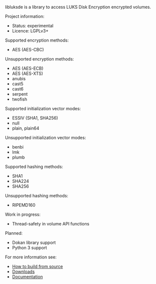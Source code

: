 libluksde is a library to access LUKS Disk Encryption encrypted volumes.

Project information:
* Status: experimental
* Licence: LGPLv3+

Supported encryption methods:
* AES (AES-CBC)

Unsupported encryption methods:
* AES (AES-ECB)
* AES (AES-XTS)
* anubis
* cast5
* cast6
* serpent
* twofish

Supported initialization vector modes:
* ESSIV (SHA1, SHA256)
* null
* plain, plain64

Unsupported initialization vector modes:
* benbi
* lmk
* plumb

Supported hashing methods:
* SHA1
* SHA224
* SHA256

Unsupported hashing methods:
* RIPEMD160

Work in progress:
* Thread-safety in volume API functions

Planned:
* Dokan library support
* Python 3 support

For more information see:
* [How to build from source](https://github.com/libyal/libluksde/wiki/Building)
* [Downloads](https://github.com/libyal/libluksde/releases)
* [Documentation](https://googledrive.com/host/0B3fBvzttpiiSNUVYSFF1TmRONmc/)

